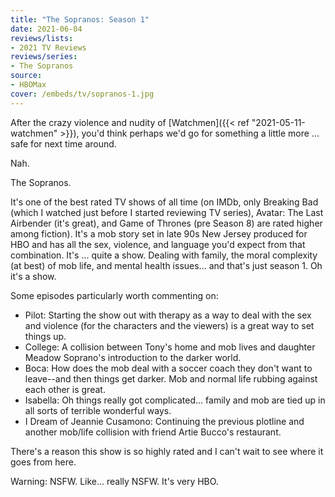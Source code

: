 ```yaml
---
title: "The Sopranos: Season 1"
date: 2021-06-04
reviews/lists:
- 2021 TV Reviews
reviews/series:
- The Sopranos
source:
- HBOMax
cover: /embeds/tv/sopranos-1.jpg
---
```

After the crazy violence and nudity of [Watchmen]({{< ref "2021-05-11-watchmen" >}}), you'd think perhaps we'd go for something a little more ... safe for next time around. 

Nah. 

The Sopranos. 

It's one of the best rated TV shows of all time (on IMDb, only Breaking Bad (which I watched just before I started reviewing TV series), Avatar: The Last Airbender (it's great), and Game of Thrones (pre Season 8) are rated higher among fiction). It's a mob story set in late 90s New Jersey produced for HBO and has all the sex, violence, and language you'd expect from that combination. It's ... quite a show. Dealing with family, the moral complexity (at best) of mob life, and mental health issues... and that's just season 1. Oh it's a show. 

Some episodes particularly worth commenting on:

* Pilot: Starting the show out with therapy as a way to deal with the sex and violence (for the characters and the viewers) is a great way to set things up. 
* College: A collision between Tony's home and mob lives and daughter Meadow Soprano's introduction to the darker world. 
* Boca: How does the mob deal with a soccer coach they don't want to leave--and then things get darker. Mob and normal life rubbing against each other is great. 
* Isabella: Oh things really got complicated... family and mob are tied up in all sorts of terrible wonderful ways. 
* I Dream of Jeannie Cusamono: Continuing the previous plotline and another mob/life collision with friend Artie Bucco's restaurant. 

There's a reason this show is so highly rated and I can't wait to see where it goes from here. 

Warning: NSFW. Like... really NSFW. It's very HBO. 